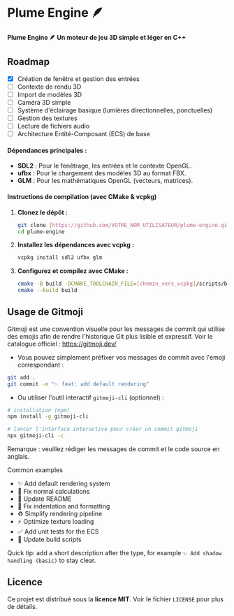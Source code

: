 # Plume Engine 🪶

**Plume Engine 🪶 Un moteur de jeu 3D simple et léger en C++**

## Roadmap

- [x] Création de fenêtre et gestion des entrées
- [ ] Contexte de rendu 3D
- [ ] Import de modèles 3D
- [ ] Caméra 3D simple
- [ ] Système d'éclairage basique (lumières directionnelles, ponctuelles)
- [ ] Gestion des textures
- [ ] Lecture de fichiers audio
- [ ] Architecture Entité-Composant (ECS) de base

#### Dépendances principales :
* **SDL2** : Pour le fenêtrage, les entrées et le contexte OpenGL.
* **ufbx** : Pour le chargement des modèles 3D au format FBX.
* **GLM** : Pour les mathématiques OpenGL (vecteurs, matrices).

#### Instructions de compilation (avec CMake & vcpkg)
1.  **Clonez le dépôt :**
    ```bash
    git clone [https://github.com/VOTRE_NOM_UTILISATEUR/plume-engine.git](https://github.com/VOTRE_NOM_UTILISATEUR/plume-engine.git)
    cd plume-engine
    ```
2.  **Installez les dépendances avec vcpkg :**
    ```bash
    vcpkg install sdl2 ufbx glm
    ```
3.  **Configurez et compilez avec CMake :**
    ```bash
    cmake -B build -DCMAKE_TOOLCHAIN_FILE=[chemin_vers_vcpkg]/scripts/buildsystems/vcpkg.cmake
    cmake --build build
    ```

## Usage de Gitmoji

Gitmoji est une convention visuelle pour les messages de commit qui utilise des emojis afin de rendre l'historique Git plus lisible et expressif. Voir le catalogue officiel : https://gitmoji.dev/

- Vous pouvez simplement préfixer vos messages de commit avec l'emoji correspondant :

```bash
git add .
git commit -m "✨ feat: add default rendering"
```

- Ou utiliser l'outil interactif `gitmoji-cli` (optionnel) :

```bash
# installation (npm)
npm install -g gitmoji-cli

# lancer l'interface interactive pour créer un commit gitmoji
npx gitmoji-cli -c
```

Remarque : veuillez rédiger les messages de commit et le code source en anglais.

Common examples

- ✨ Add default rendering system
- 🐛 Fix normal calculations
- 📝 Update README
- 💄 Fix indentation and formatting
- ♻️ Simplify rendering pipeline
- ⚡️ Optimize texture loading
- ✅ Add unit tests for the ECS
- 🔧 Update build scripts

Quick tip: add a short description after the type, for example `✨ Add shadow handling (basic)` to stay clear.

## Licence

Ce projet est distribué sous la **licence MIT**. Voir le fichier `LICENSE` pour plus de détails.